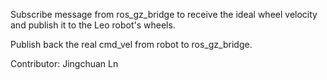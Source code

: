 Subscribe message from ros_gz_bridge to receive the ideal wheel velocity and publish it to the Leo robot's wheels.

Publish back the real cmd_vel from robot to ros_gz_bridge.

Contributor: Jingchuan Ln
